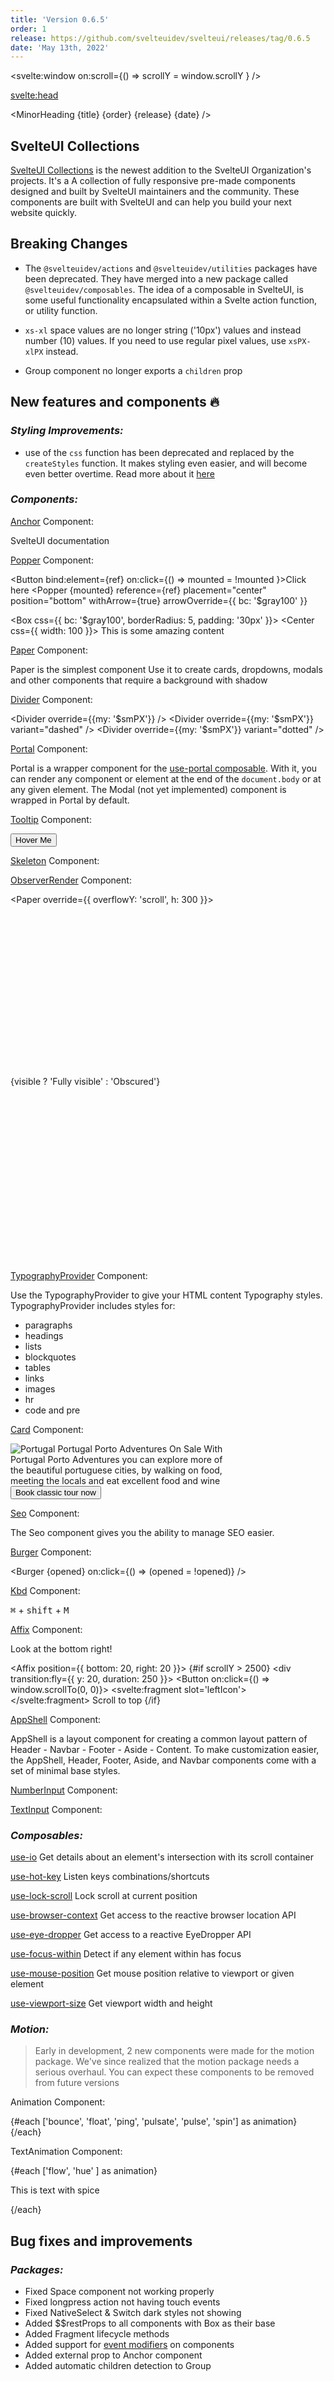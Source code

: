 ```yaml
---
title: 'Version 0.6.5'
order: 1
release: https://github.com/svelteuidev/svelteui/releases/tag/0.6.5
date: 'May 13th, 2022'
---
```


<script>
  import {
    Divider,
    Anchor,
    Button,
    Popper,
    Box,
    Center,
    Text,
    Paper,
    Tooltip,
    Skeleton,
    ObserverRender,
    Card,
    Burger,
    Kbd,
    Affix,
    NumberInput,
    TextInput,
    Group,
    Image,
    Badge,
    Space,
    ThemeIcon
  } from "@svelteuidev/core";
  import { Animation, TextAnimation } from "@svelteuidev/motion";
  import { fly } from 'svelte/transition';
	import { ArrowUp, StarFilled } from 'radix-icons-svelte';
  import { MinorHeading } from '$lib/components';
  import { base } from '$app/paths';

  let ref
  let opened = false
  let mounted = false
  let scrollY = 0;
</script>

<svelte:window on:scroll={() => scrollY = window.scrollY } />

<svelte:head>
  <title>{title} - SvelteUI</title>
</svelte:head>

<MinorHeading {title} {order} {release} {date} />

## SvelteUI Collections

[SvelteUI Collections](https://svelteuidev.github.io/svelteui-collections/) is the newest addition to the SvelteUI Organization's projects. It's a A collection of fully responsive pre-made components designed and built by SvelteUI maintainers and the community. These components are built with SvelteUI and can help you build your next website quickly.

<Space h={50} />

## Breaking Changes

- The `@svelteuidev/actions` and `@svelteuidev/utilities` packages have been deprecated. They have merged into a new package called `@svelteuidev/composables`. The idea of a composable in SvelteUI, is some useful functionality encapsulated within a Svelte action function, or utility function.

- `xs-xl` space values are no longer string ('10px') values and instead number (10) values. If you need to use regular pixel values, use `xsPX-xlPX` instead.

- Group component no longer exports a `children` prop

<Space h={50} />

## New features and components 🔥

### _Styling Improvements:_

- use of the `css` function has been deprecated and replaced by the `createStyles` function. It makes styling even easier, and will become even better overtime. Read more about it [here]({base}/theming/create-styles)

### _Components:_

[Anchor]({base}/core/anchor) Component:

<Anchor href='/'>SvelteUI documentation</Anchor>

<Space h='xl' />

[Popper]({base}/core/popper) Component:

<Button bind:element={ref} on:click={() => mounted = !mounted }>Click here</Button>
<Popper
  {mounted}
  reference={ref}
  placement="center"
  position="bottom"
  withArrow={true}
  arrowOverride={{ bc: '$gray100' }}
>
  <Box css={{ bc: '$gray100', borderRadius: 5, padding: '30px' }}>
    <Center css={{ width: 100 }}>
      <Text>This is some amazing content</Text>
    </Center>
  </Box>
</Popper>

<Space h='xl' />

[Paper]({base}/core/paper) Component:

<Paper shadow="xs" p="md">
  <Text>Paper is the simplest component</Text>
  <Text>
    Use it to create cards, dropdowns, modals and other components that require a background with shadow
  </Text>
</Paper>

<Space h='xl' />

[Divider]({base}/core/divider) Component:

<Divider override={{my: '$smPX'}} />
<Divider override={{my: '$smPX'}} variant="dashed" />
<Divider override={{my: '$smPX'}} variant="dotted" />

<Space h='xl' />

[Portal]({base}/core/portal) Component:

Portal is a wrapper component for the [use-portal composable]({base}/composables/use-portal). With it, you can render any component or element at the end of the `document.body` or at any given element. The Modal (not yet implemented) component is wrapped in Portal by default.

<Space h='xl' />

[Tooltip]({base}/core/tooltip) Component:

<Tooltip label='I am a Tooltip' closeDelay={300}>
  <Button>Hover Me</Button>
</Tooltip>

<Space h='xl' />

[Skeleton]({base}/core/skeleton) Component:

<Paper>
  <Skeleton height={50} circle override={{ mb: '24px' }} />
  <Skeleton height={8} radius="xl"   />
  <Skeleton height={8} radius="xl" override={{ mt: '8px' }} />
  <Skeleton height={8} width={70} radius="xl" override={{ mt: '8px' }} />
</Paper>

<Space h='xl' />

[ObserverRender]({base}/core/observer-render) Component:

<Paper override={{ overflowY: 'scroll', h: 300 }}>
  <div style="padding-top: 260px; padding-bottom: 280px;" >
    <ObserverRender let:visible options={{ threshold: 1 }}>
      <Paper
        override={{bc: visible ? '$green900' : '$red900', minW: '50%'}}
        p="xl"
      >
        <Text override={{ color: 'white' }} weight='extrabold'>
          {visible ? 'Fully visible' : 'Obscured'}
        </Text>
      </Paper>
    </ObserverRender>
  </div>
</Paper>

<Space h='xl' />

[TypographyProvider]({base}/core/typography-provider) Component:

Use the TypographyProvider to give your HTML content Typography styles. TypographyProvider includes styles for:

- paragraphs
- headings
- lists
- blockquotes
- tables
- links
- images
- hr
- code and pre

<Space h='xl' />

[Card]({base}/core/card) Component:

<div style='width: 340px;'>
  <Card shadow='sm' p='lg'>
    <Card.Section padding='lg'>
      <Image
        src='https://images.unsplash.com/photo-1555881400-74d7acaacd8b?ixlib=rb-1.2.1&ixid=MnwxMjA3fDB8MHxwaG90by1wYWdlfHx8fGVufDB8fHx8&auto=format&fit=crop&w=3540&q=80'
        height={160}
        alt='Portugal'
      />
    </Card.Section>
    <Group position='apart' override={{ mb: '5px', mt: '$smPX' }}>
      <Text weight={500}>Portugal Porto Adventures</Text>
      <Badge color='pink' variant='light'>
        On Sale
      </Badge>
    </Group>
    <Text size='sm' override={{ color: '$dark700', lineHeight: 1.5 }}>
      With Portugal Porto Adventures you can explore more of the beautiful portuguese cities,
      by walking on food, meeting the locals and eat excellent food and wine
    </Text>
    <Button variant='light' color='blue' fullSize override={{ mt: '14px' }}>
      Book classic tour now
    </Button>
  </Card>
</div>

<Space h='xl' />

[Seo]({base}/core/seo) Component:

The Seo component gives you the ability to manage SEO easier.

<Space h='xl' />

[Burger]({base}/core/burger) Component:

<Burger
  {opened}
  on:click={() => (opened = !opened)}
/>

<Space h='xl' />

[Kbd]({base}/core/kbd) Component:

<Kbd>⌘</Kbd> + <Kbd>shift</Kbd> + <Kbd>M</Kbd>

<Space h='xl' />

[Affix]({base}/core/affix) Component:

Look at the bottom right!

<Affix position={{ bottom: 20, right: 20 }}>
  {#if scrollY > 2500}
    <div transition:fly={{ y: 20, duration: 250 }}>
      <Button on:click={() => window.scrollTo(0, 0)}>
        <svelte:fragment slot='leftIcon'>
          <ArrowUp />
        </svelte:fragment>
        Scroll to top
      </Button>
    </div>
  {/if}
</Affix>

<Space h='xl' />

[AppShell]({base}/core/app-shell) Component:

AppShell is a layout component for creating a common layout pattern of Header - Navbar - Footer - Aside - Content. To make customization easier, the AppShell, Header, Footer, Aside, and Navbar components come with a set of minimal base styles.

<Space h='xl' />

[NumberInput]({base}/core/number-input) Component:

<NumberInput
  placeholder="Your age"
  label="Your age"
/>

<Space h='xl' />

[TextInput]({base}/core/text-input) Component:

<TextInput
  placeholder="Your name"
  label="Full name"
/>

### _Composables:_

[use-io]({base}/composables/use-io) Get details about an element's intersection with its scroll container

[use-hot-key]({base}/composables/use-hot-key) Listen keys combinations/shortcuts

[use-lock-scroll]({base}/composables/use-lock-scroll) Lock scroll at current position

[use-browser-context]({base}/composables/use-browser-context) Get access to the reactive browser location API

[use-eye-dropper]({base}/composables/use-eye-dropper) Get access to a reactive EyeDropper API

[use-focus-within]({base}/composables/use-focus-within) Detect if any element within has focus

[use-mouse-position]({base}/composables/use-mouse-position) Get mouse position relative to viewport or given element

[use-viewport-size]({base}/composables/use-viewport-size) Get viewport width and height

### _Motion:_

> Early in development, 2 new components were made for the motion package. We've since realized that the motion package needs a serious overhaul. You can expect these components to be removed from future versions

Animation Component:

<Group>
  {#each ['bounce', 'float', 'ping', 'pulsate', 'pulse', 'spin'] as animation}
    <Animation animation={animation}>
      <ThemeIcon>
        <StarFilled />
      </ThemeIcon>
    </Animation>
  {/each}
</Group>

TextAnimation Component:

<Group>
  {#each ['flow', 'hue' ] as animation}
    <TextAnimation animation={animation}>
      <p>This is text with spice</p>
    </TextAnimation>
  {/each}
</Group>

## Bug fixes and improvements

### _Packages:_

- Fixed Space component not working properly
- Fixed longpress action not having touch events
- Fixed NativeSelect & Switch dark styles not showing
  <Divider variant='dotted' />
- Added $$restProps to all components with Box as their base
- Added Fragment lifecycle methods
- Added support for [event modifiers](https://svelte.dev/docs#template-syntax-element-directives-on-eventname) on components
- Added external prop to Anchor component
- Added automatic children detection to Group

